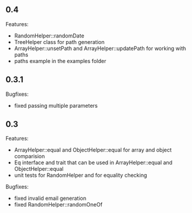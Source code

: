 ## 0.4

Features:

  - RandomHelper::randomDate
  - TreeHelper class for path generation
  - ArrayHelper::unsetPath and ArrayHelper::updatePath for working with paths
  - paths example in the examples folder

## 0.3.1

Bugfixes:

  - fixed passing multiple parameters

## 0.3

Features:

  - ArrayHelper::equal and ObjectHelper::equal for array and object comparision
  - Eq interface and trait that can be used in ArrayHelper::equal and ObjectHelper::equal
  - unit tests for RandomHelper and for equality checking

Bugfixes:

  - fixed invalid email generation
  - fixed RandomHelper::randomOneOf
